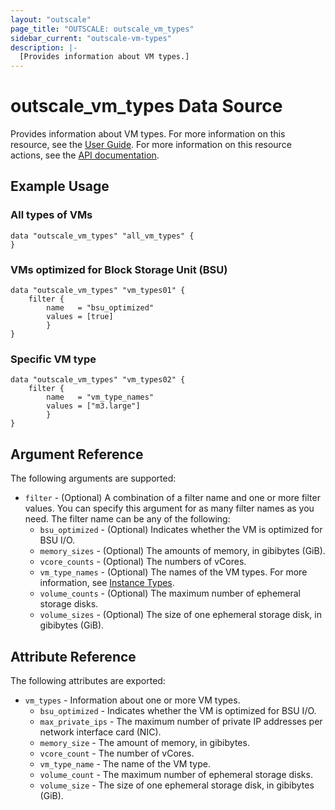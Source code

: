 ```yaml
---
layout: "outscale"
page_title: "OUTSCALE: outscale_vm_types"
sidebar_current: "outscale-vm-types"
description: |-
  [Provides information about VM types.]
---
```


# outscale_vm_types Data Source

Provides information about VM types.
For more information on this resource, see the [User Guide](https://docs.outscale.com/en/userguide/Instance-Types.html).
For more information on this resource actions, see the [API documentation](https://docs.outscale.com/api#readvmtypes).

## Example Usage

### All types of VMs
```hcl
data "outscale_vm_types" "all_vm_types" {
}
```

### VMs optimized for Block Storage Unit (BSU)
```hcl
data "outscale_vm_types" "vm_types01" {
    filter {
        name   = "bsu_optimized"
        values = [true]
        }
}
```

### Specific VM type
```hcl
data "outscale_vm_types" "vm_types02" {
    filter {
        name   = "vm_type_names"
        values = ["m3.large"]
        }
}
```

## Argument Reference

The following arguments are supported:

* `filter` - (Optional) A combination of a filter name and one or more filter values. You can specify this argument for as many filter names as you need. The filter name can be any of the following:
    * `bsu_optimized` - (Optional) Indicates whether the VM is optimized for BSU I/O.
    * `memory_sizes` - (Optional) The amounts of memory, in gibibytes (GiB).
    * `vcore_counts` - (Optional) The numbers of vCores.
    * `vm_type_names` - (Optional) The names of the VM types. For more information, see [Instance Types](https://wiki.outscale.net/display/EN/Instance+Types).
    * `volume_counts` - (Optional) The maximum number of ephemeral storage disks.
    * `volume_sizes` - (Optional) The size of one ephemeral storage disk, in gibibytes (GiB).

## Attribute Reference

The following attributes are exported:

* `vm_types` - Information about one or more VM types.
    * `bsu_optimized` - Indicates whether the VM is optimized for BSU I/O.
    * `max_private_ips` - The maximum number of private IP addresses per network interface card (NIC).
    * `memory_size` - The amount of memory, in gibibytes.
    * `vcore_count` - The number of vCores.
    * `vm_type_name` - The name of the VM type.
    * `volume_count` - The maximum number of ephemeral storage disks.
    * `volume_size` - The size of one ephemeral storage disk, in gibibytes (GiB).
